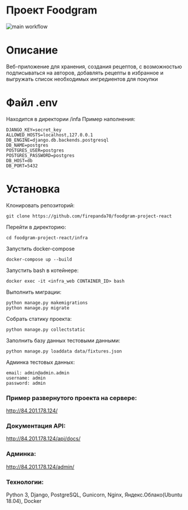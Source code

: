 # Проект Foodgram
![main workflow](https://github.com/firepanda70/yamdb_final/actions/workflows/yamdb_workflow.yml/badge.svg)

# Описание

Веб-приложение для хранения, создания рецептов, с возможностью подписываться на авторов,
добавлять рецепты в избранное и выгружать список необходимых ингредиентов для покупки

# Файл .env
Находится в директории /infa
Пример наполнения:

 ```
DJANGO_KEY=secret_key
ALLOWED_HOSTS=localhost,127.0.0.1
DB_ENGINE=django.db.backends.postgresql
DB_NAME=postgres
POSTGRES_USER=postgres
POSTGRES_PASSWORD=postgres
DB_HOST=db
DB_PORT=5432
```

# Установка

Клонировать репозиторий:

```
git clone https://github.com/firepanda70/foodgram-project-react
```

Перейти в директорию:

```
cd foodgram-project-react/infra
```

Запустить docker-compose

```
docker-compose up --build
```

Запустить bash в котейнере:

```
docker exec -it <infra_web CONTAINER_ID> bash
```

Выполнить миграции:

```
python manage.py makemigrations
python manage.py migrate
```

Собрать статику проекта:

```
python manage.py collectstatic
```

Заполнить базу данных тестовыми данными:

```
python manage.py loaddata data/fixtures.json
```

Админка тестовых данных:
```
email: admin@admin.admin
username: admin
password: admin
```

### Пример развернутого проекта на сервере:
http://84.201.178.124/

### Документация API:
http://84.201.178.124/api/docs/

### Админка:
http://84.201.178.124/admin/

### Технологии:
Python 3, Django, PostgreSQL, Gunicorn, Nginx, Яндекс.Облако(Ubuntu 18.04), Docker
